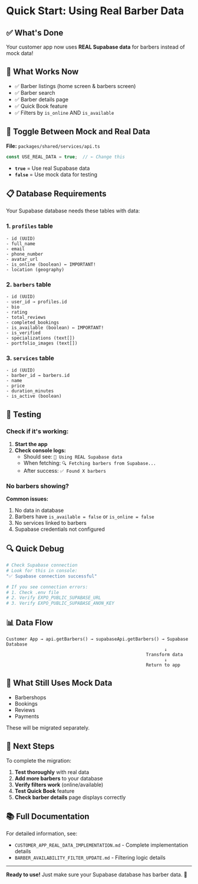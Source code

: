 # Quick Start: Using Real Barber Data

## ✅ What's Done

Your customer app now uses **REAL Supabase data** for barbers instead of mock data!

## 🎯 What Works Now

- ✅ Barber listings (home screen & barbers screen)
- ✅ Barber search
- ✅ Barber details page
- ✅ Quick Book feature
- ✅ Filters by `is_online` AND `is_available` 

## 🔧 Toggle Between Mock and Real Data

**File:** `packages/shared/services/api.ts`

```typescript
const USE_REAL_DATA = true;  // ← Change this
```

- **`true`** = Use real Supabase data
- **`false`** = Use mock data for testing

## 📋 Database Requirements

Your Supabase database needs these tables with data:

### 1. `profiles` table
```
- id (UUID)
- full_name
- email
- phone_number
- avatar_url
- is_online (boolean) ← IMPORTANT!
- location (geography)
```

### 2. `barbers` table
```
- id (UUID)
- user_id → profiles.id
- bio
- rating
- total_reviews
- completed_bookings
- is_available (boolean) ← IMPORTANT!
- is_verified
- specializations (text[])
- portfolio_images (text[])
```

### 3. `services` table
```
- id (UUID)
- barber_id → barbers.id
- name
- price
- duration_minutes
- is_active (boolean)
```

## 🚀 Testing

### Check if it's working:

1. **Start the app**
2. **Check console logs:**
   - Should see: `📡 Using REAL Supabase data`
   - When fetching: `🔍 Fetching barbers from Supabase...`
   - After success: `✅ Found X barbers`

### No barbers showing?

**Common issues:**
1. No data in database
2. Barbers have `is_available = false` or `is_online = false`
3. No services linked to barbers
4. Supabase credentials not configured

## 🔍 Quick Debug

```bash
# Check Supabase connection
# Look for this in console:
"✅ Supabase connection successful"

# If you see connection errors:
# 1. Check .env file
# 2. Verify EXPO_PUBLIC_SUPABASE_URL
# 3. Verify EXPO_PUBLIC_SUPABASE_ANON_KEY
```

## 📊 Data Flow

```
Customer App → api.getBarbers() → supabaseApi.getBarbers() → Supabase Database
                                                            ↓
                                                     Transform data
                                                            ↓
                                                     Return to app
```

## 🔄 What Still Uses Mock Data

- Barbershops
- Bookings
- Reviews
- Payments

These will be migrated separately.

## 📝 Next Steps

To complete the migration:

1. **Test thoroughly** with real data
2. **Add more barbers** to your database
3. **Verify filters work** (online/available)
4. **Test Quick Book** feature
5. **Check barber details** page displays correctly

## 📚 Full Documentation

For detailed information, see:
- `CUSTOMER_APP_REAL_DATA_IMPLEMENTATION.md` - Complete implementation details
- `BARBER_AVAILABILITY_FILTER_UPDATE.md` - Filtering logic details

---

**Ready to use!** Just make sure your Supabase database has barber data. 🎉
